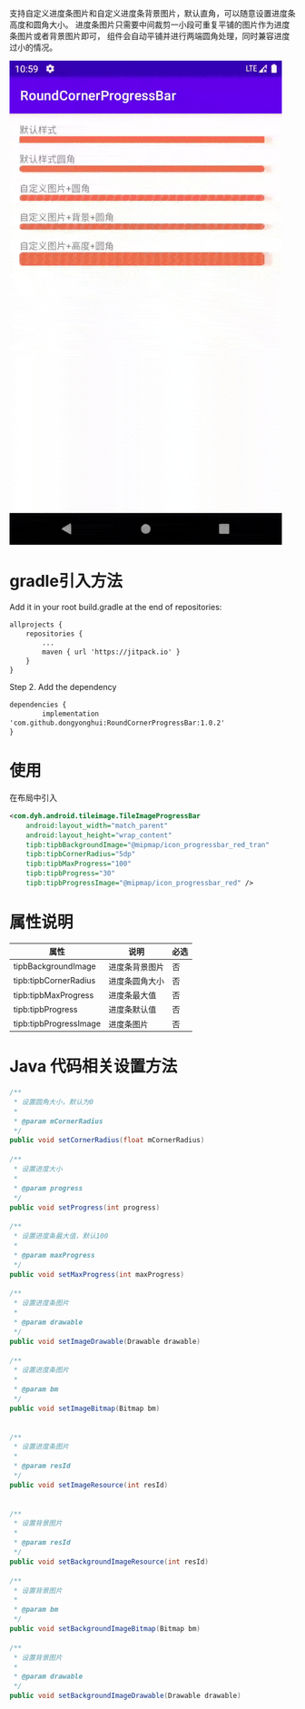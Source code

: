 支持自定义进度条图片和自定义进度条背景图片，默认直角，可以随意设置进度条高度和圆角大小。
进度条图片只需要中间裁剪一小段可重复平铺的图片作为进度条图片或者背景图片即可， 组件会自动平铺并进行两端圆角处理，同时兼容进度过小的情况。

![效果图](PIC/progressbar.gif)

# gradle引入方法
Add it in your root build.gradle at the end of repositories:

	allprojects {
		repositories {
			...
			maven { url 'https://jitpack.io' }
		}
	}
Step 2. Add the dependency

	dependencies {
	        implementation 'com.github.dongyonghui:RoundCornerProgressBar:1.0.2'
	}

# 使用

在布局中引入
```xml
<com.dyh.android.tileimage.TileImageProgressBar
    android:layout_width="match_parent"
    android:layout_height="wrap_content"
    tipb:tipbBackgroundImage="@mipmap/icon_progressbar_red_tran"
    tipb:tipbCornerRadius="5dp"
    tipb:tipbMaxProgress="100"
    tipb:tipbProgress="30"
    tipb:tipbProgressImage="@mipmap/icon_progressbar_red" />
```
# 属性说明

| 属性 | 说明 | 必选 |
|--|--|--|
| tipbBackgroundImage | 进度条背景图片 | 否 |
| tipb:tipbCornerRadius | 进度条圆角大小 | 否 |
| tipb:tipbMaxProgress | 进度条最大值 | 否 |
| tipb:tipbProgress | 进度条默认值 | 否 |
| tipb:tipbProgressImage | 进度条图片 | 否 |

# Java 代码相关设置方法
```java
/**
 * 设置圆角大小，默认为0
 *
 * @param mCornerRadius
 */
public void setCornerRadius(float mCornerRadius) 

/**
 * 设置进度大小
 *
 * @param progress
 */
public void setProgress(int progress) 

/**
 * 设置进度条最大值，默认100
 *
 * @param maxProgress
 */
public void setMaxProgress(int maxProgress) 

/**
 * 设置进度条图片
 *
 * @param drawable
 */
public void setImageDrawable(Drawable drawable) 

/**
 * 设置进度条图片
 *
 * @param bm
 */
public void setImageBitmap(Bitmap bm) 


/**
 * 设置进度条图片
 *
 * @param resId
 */
public void setImageResource(int resId)


/**
 * 设置背景图片
 *
 * @param resId
 */
public void setBackgroundImageResource(int resId)

/**
 * 设置背景图片
 *
 * @param bm
 */
public void setBackgroundImageBitmap(Bitmap bm) 

/**
 * 设置背景图片
 *
 * @param drawable
 */
public void setBackgroundImageDrawable(Drawable drawable) 
```
